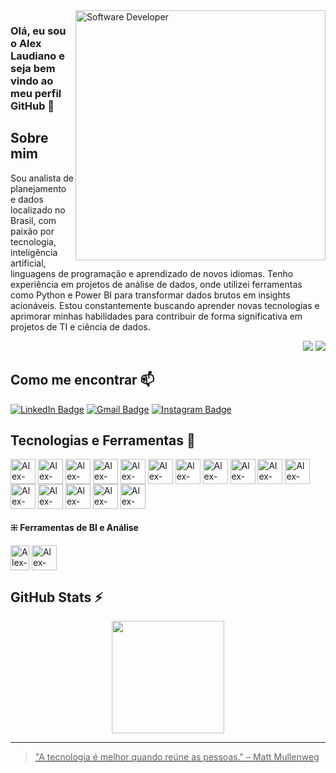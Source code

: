 <img src="https://i.pinimg.com/originals/0f/25/e4/0f25e4668c1c7740b5ed41835339d67f.gif" min-width="400px" max-width="400px" width="400px" align="right" alt="Software Developer">

### Olá, eu sou o Alex Laudiano e seja bem vindo ao meu perfil GitHub 👋

## Sobre mim
<p align="left">
Sou analista de planejamento e dados localizado no Brasil, com paixão por tecnologia, inteligência artificial, linguagens de programação e aprendizado de novos idiomas. Tenho experiência em projetos de análise de dados, onde utilizei ferramentas como Python e Power BI para transformar dados brutos em insights acionáveis. Estou constantemente buscando aprender novas tecnologias e aprimorar minhas habilidades para contribuir de forma significativa em projetos de TI e ciência de dados.
</p>

<p align="right">
<img src="https://views.whatilearened.today/views/github/alexlaudiano/views.svg"> <a href="https://github.com/alexlaudiano/"><img src="https://img.shields.io/github/followers/alexlaudiano?color=%234CC61E&label=GitHub%20Followers%20%3A"/></a>
</p>

## Como me encontrar 📫
[![LinkedIn Badge](https://img.shields.io/badge/-LinkedIn-373737?style=flat&logo=linkedin&logoColor=white)](https://www.linkedin.com/in/laudiano/)
[![Gmail Badge](https://img.shields.io/badge/Gmail-373737?style=flat&logo=Gmail&logoColor=white)](mailto:laudiano@gmail.com)
[![Instagram Badge](https://img.shields.io/badge/-Instagram-373737?style=flat&logo=instagram&logoColor=white)](https://www.instagram.com/laudianoalex/?hl=pt-br)

## Tecnologias e Ferramentas 🔧 
<div>
  <img align="center" alt="Alex-python" width="40px" src="https://cdn.jsdelivr.net/gh/devicons/devicon@latest/icons/python/python-original.svg"/>
  <img align="center" alt="Alex-java" width="40px" src="https://cdn.jsdelivr.net/gh/devicons/devicon@latest/icons/java/java-original.svg"/>
  <img align="center" alt="Alex-html5" width="40px" src="https://cdn.jsdelivr.net/gh/devicons/devicon@latest/icons/html5/html5-original.svg"/>
  <img align="center" alt="Alex-javascript" width="40px" src="https://cdn.jsdelivr.net/gh/devicons/devicon@latest/icons/javascript/javascript-original.svg"/>
  <img align="center" alt="Alex-css3" width="40px" src="https://cdn.jsdelivr.net/gh/devicons/devicon@latest/icons/css3/css3-original.svg"/>
  <img align="center" alt="Alex-git" width="40px" src="https://cdn.jsdelivr.net/gh/devicons/devicon@latest/icons/git/git-original.svg"/>
  <img align="center" alt="Alex-git" width="40px" src="https://cdn.jsdelivr.net/gh/devicons/devicon@latest/icons/github/github-original.svg"/>
  <img align="center" alt="Alex-jupyter" width="40px" src="https://cdn.jsdelivr.net/gh/devicons/devicon@latest/icons/jupyter/jupyter-original.svg"/>
  <img align="center" alt="Alex-anaconda" width="40px" src="https://cdn.jsdelivr.net/gh/devicons/devicon@latest/icons/anaconda/anaconda-original.svg" />
  <img align="center" alt="Alex-vscode" width="40px" src="https://cdn.jsdelivr.net/gh/devicons/devicon@latest/icons/vscode/vscode-original.svg"/>
  <img align="center" alt="Alex-figma" width="40px" src="https://cdn.jsdelivr.net/gh/devicons/devicon@latest/icons/figma/figma-original.svg"/>
  <img align="center" alt="Alex-canva" width="40px" src="https://cdn.jsdelivr.net/gh/devicons/devicon@latest/icons/canva/canva-original.svg" />
  <img align="center" alt="Alex-mysql" width="40px" src="https://cdn.jsdelivr.net/gh/devicons/devicon@latest/icons/mysql/mysql-original.svg"/>
  <img align="center" alt="Alex-postgresql" width="40px" src="https://cdn.jsdelivr.net/gh/devicons/devicon@latest/icons/postgresql/postgresql-original.svg"/>
  <img align="center" alt="Alex-postgresql" width="40px" src="https://cdn.jsdelivr.net/gh/devicons/devicon@latest/icons/sqlite/sqlite-original.svg"/>
  <img align="center" alt="Alex-sqlserver" width="40px" src="https://cdn.jsdelivr.net/gh/devicons/devicon@latest/icons/microsoftsqlserver/microsoftsqlserver-original.svg" />
  <h4>⁜ Ferramentas de BI e Análise</h4>
  <img align="center" alt="Alex-BI" height="40" width="30" src="https://github.com/microsoft/PowerBI-Icons/blob/main/PNG/Power-BI.png">
  <img align="center" alt="Alex-Excel" height="40" width="40" src="https://github.com/sempostma/office365-icons/blob/master/png/256/excel.png">
</div>

## GitHub Stats ⚡
<div>
  <a href="https://github.com/alexlaudiano">
  <center>  
    <img height="180em" src="https://github-readme-stats.vercel.app/api/top-langs/?username=alexlaudiano&layout=compact&langs_count=7&theme=transparent"/> 
  </center>
</div>

---

> "A tecnologia é melhor quando reúne as pessoas." – Matt Mullenweg
